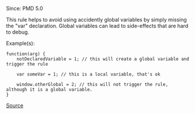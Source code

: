 Since: PMD 5.0

This rule helps to avoid using accidently global variables by simply missing the &quot;var&quot; declaration.
Global variables can lead to side-effects that are hard to debug.

Example(s):
```
function(arg) {
    notDeclaredVariable = 1; // this will create a global variable and trigger the rule

    var someVar = 1; // this is a local variable, that's ok

    window.otherGlobal = 2; // this will not trigger the rule, although it is a global variable.
}
```

[Source](https://pmd.github.io/pmd-5.5.4/pmd-javascript/rules/ecmascript/basic.html#GlobalVariable)
